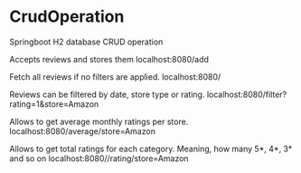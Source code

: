 # CrudOperation
Springboot H2 database CRUD operation

Accepts reviews and stores them
localhost:8080/add

Fetch all reviews if no filters are applied.
localhost:8080/

Reviews can be filtered by date, store type or rating. 
localhost:8080/filter?rating=1&store=Amazon

Allows to get average monthly ratings per store. 
localhost:8080/average/store=Amazon

Allows to get total ratings for each category. Meaning, how many 5*, 4*, 3* and so on 
localhost:8080//rating/store=Amazon

